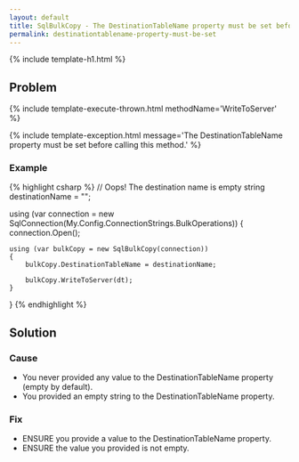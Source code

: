 ```yaml
---
layout: default
title: SqlBulkCopy - The DestinationTableName property must be set before calling this method.
permalink: destinationtablename-property-must-be-set
---
```


{% include template-h1.html %}

## Problem

{% include template-execute-thrown.html methodName='WriteToServer' %}

{% include template-exception.html message='The DestinationTableName property must be set before calling this method.' %}

### Example
{% highlight csharp %}
// Oops! The destination name is empty
string destinationName = "";

using (var connection = new SqlConnection(My.Config.ConnectionStrings.BulkOperations))
{
    connection.Open();

    using (var bulkCopy = new SqlBulkCopy(connection))
    {
        bulkCopy.DestinationTableName = destinationName;

        bulkCopy.WriteToServer(dt);
    }
}
{% endhighlight %}

## Solution

### Cause

- You never provided any value to the DestinationTableName property (empty by default).
- You provided an empty string to the DestinationTableName property.

### Fix

- ENSURE you provide a value to the DestinationTableName property.
- ENSURE the value you provided is not empty.
